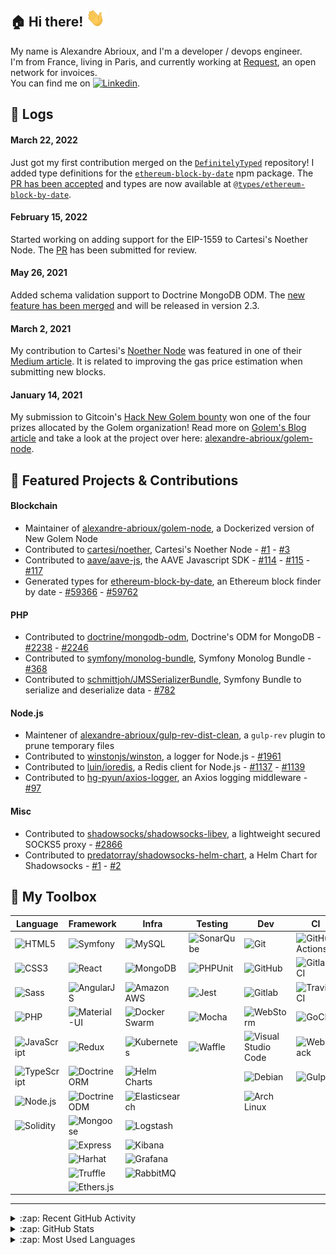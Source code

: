 [linkedin]: https://www.linkedin.com/in/alexandre-abrioux/

## :house: Hi there! <img src="https://raw.githubusercontent.com/alexandre-abrioux/alexandre-abrioux/master/wave.gif" width="30px">

My name is Alexandre Abrioux, and I'm a developer / devops engineer.<br>
I'm from France, living in Paris, and currently working at [Request](https://request.network/en/), an open network for invoices.<br>
You can find me on [<img alt="Linkedin" src="https://img.shields.io/badge/linkedin-blue?style=social&logo=linkedin">][linkedin].

## :mega: Logs

#### March 22, 2022

Just got my first contribution merged on the [`DefinitelyTyped`](https://github.com/DefinitelyTyped/DefinitelyTyped) repository! I added type definitions for the [`ethereum-block-by-date`](https://www.npmjs.com/package/ethereum-block-by-date) npm package. The [PR has been accepted](https://github.com/DefinitelyTyped/DefinitelyTyped/pull/59366) and types are now available at [`@types/ethereum-block-by-date`](https://www.npmjs.com/package/@types/ethereum-block-by-date).

#### February 15, 2022

Started working on adding support for the EIP-1559 to Cartesi's Noether Node. The [PR](https://github.com/cartesi/noether/pull/9) has been submitted for review.

#### May 26, 2021

Added schema validation support to Doctrine MongoDB ODM. The [new feature has been merged](https://github.com/doctrine/mongodb-odm/pull/2238) and will be released in version 2.3.

#### March 2, 2021

My contribution to Cartesi's [Noether Node](https://github.com/cartesi/noether) was featured in one of their [Medium article](https://medium.com/cartesi/presenting-the-release-of-noethers-proof-of-stake-version-1-1-85e6a605689e). It is related to improving the gas price estimation when submitting new blocks.

#### January 14, 2021

My submission to Gitcoin's [Hack New Golem bounty](https://gitcoin.co/issue/golemfactory/hackathons/6/100024411) won one of the four prizes allocated by the Golem organization! Read more on [Golem's Blog article](https://blog.golemproject.net/meet-the-winners-golem-gitcoin-hackathon-2020/) and take a look at the project over here: [alexandre-abrioux/golem-node](https://github.com/alexandre-abrioux/golem-node).

## :hammer: Featured Projects & Contributions

#### Blockchain

- Maintainer of [alexandre-abrioux/golem-node](https://github.com/alexandre-abrioux/golem-node), a Dockerized version of New Golem Node
- Contributed to [cartesi/noether](https://github.com/cartesi/noether), Cartesi's Noether Node - [#1](https://github.com/cartesi/noether/pull/1) - [#3](https://github.com/cartesi/noether/pull/3)
- Contributed to [aave/aave-js](https://github.com/aave/aave-js), the AAVE Javascript SDK - [#114](https://github.com/aave/aave-js/pull/114) - [#115](https://github.com/aave/aave-js/pull/115) - [#117](https://github.com/aave/aave-js/pull/117)
- Generated types for [ethereum-block-by-date](https://github.com/monosux/ethereum-block-by-date), an Ethereum block finder by date - [#59366](https://github.com/DefinitelyTyped/DefinitelyTyped/pull/59366) - [#59762](https://github.com/DefinitelyTyped/DefinitelyTyped/pull/59762)

#### PHP

- Contributed to [doctrine/mongodb-odm](https://github.com/doctrine/mongodb-odm), Doctrine's ODM for MongoDB - [#2238](https://github.com/doctrine/mongodb-odm/pull/2238) - [#2246](https://github.com/doctrine/mongodb-odm/pull/2246)
- Contributed to [symfony/monolog-bundle](https://github.com/symfony/monolog-bundle), Symfony Monolog Bundle - [#368](https://github.com/symfony/monolog-bundle/pull/368)
- Contributed to [schmittjoh/JMSSerializerBundle](https://github.com/schmittjoh/JMSSerializerBundle), Symfony Bundle to serialize and deserialize data - [#782](https://github.com/schmittjoh/JMSSerializerBundle/pull/782)

#### Node.js

- Maintener of [alexandre-abrioux/gulp-rev-dist-clean](https://github.com/alexandre-abrioux/gulp-rev-dist-clean), a `gulp-rev` plugin to prune temporary files 
- Contributed to [winstonjs/winston](https://github.com/winstonjs/winston), a logger for Node.js - [#1961](https://github.com/winstonjs/winston/pull/1961)
- Contributed to [luin/ioredis](https://github.com/luin/ioredis), a Redis client for Node.js - [#1137](https://github.com/luin/ioredis/pull/1137) - [#1139](https://github.com/luin/ioredis/pull/1139)
- Contributed to [hg-pyun/axios-logger](https://github.com/hg-pyun/axios-logger), an Axios logging middleware - [#97](https://github.com/hg-pyun/axios-logger/pull/97)

#### Misc

- Contributed to [shadowsocks/shadowsocks-libev](https://github.com/shadowsocks/shadowsocks-libev), a lightweight secured SOCKS5 proxy - [#2866](https://github.com/shadowsocks/shadowsocks-libev/pull/2866)
- Contributed to [predatorray/shadowsocks-helm-chart](https://github.com/predatorray/shadowsocks-helm-chart), a Helm Chart for Shadowsocks - [#1](https://github.com/predatorray/shadowsocks-helm-chart/pull/1) - [#2](https://github.com/predatorray/shadowsocks-helm-chart/pull/2)

## :wrench: My Toolbox

|Language|Framework|Infra|Testing|Dev|CI|
|-|-|-|-|-|-|
|[<img align="left" alt="HTML5" src="https://img.shields.io/badge/-HTML5-E34F26?logo=HTML5&logoColor=white">](#)|[<img align="left" alt="Symfony" src="https://img.shields.io/badge/-Symfony-000000?logo=Symfony&logoColor=white">](#)|[<img align="left" alt="MySQL" src="https://img.shields.io/badge/-MySQL-4479A1?logo=MySQL&logoColor=white">](#)|[<img align="left" alt="SonarQube" src="https://img.shields.io/badge/-SonarQube-4E9BCD?logo=SonarQube&logoColor=white">](#)|[<img align="left" alt="Git" src="https://img.shields.io/badge/-Git-F05032?logo=Git&logoColor=white">](#)|[<img align="left" alt="GitHub Actions" src="https://img.shields.io/badge/-GitHub Actions-2088FF?logo=GitHub-Actions&logoColor=white">](#)|
|[<img align="left" alt="CSS3" src="https://img.shields.io/badge/-CSS3-1572B6?logo=CSS3&logoColor=white">](#)|[<img align="left" alt="React" src="https://img.shields.io/badge/-React-61DAFB?logo=React&logoColor=white">](#)|[<img align="left" alt="MongoDB" src="https://img.shields.io/badge/-MongoDB-47A248?logo=MongoDB&logoColor=white">](#)|[<img align="left" alt="PHPUnit" src="https://img.shields.io/badge/-PHPUnit-3f98d3?logo=PHPUnit&logoColor=white">](#)|[<img align="left" alt="GitHub" src="https://img.shields.io/badge/-GitHub-181717?logo=GitHub&logoColor=white">](#)|[<img align="left" alt="Gitlab CI" src="https://img.shields.io/badge/-Gitlab CI-FCA121?logo=Gitlab&logoColor=white">](#)|
|[<img align="left" alt="Sass" src="https://img.shields.io/badge/-Sass-CC6699?logo=Sass&logoColor=white">](#)|[<img align="left" alt="AngularJS" src="https://img.shields.io/badge/-AngularJS-E23237?logo=AngularJS&logoColor=white">](#)|[<img align="left" alt="Amazon AWS" src="https://img.shields.io/badge/-Amazon AWS-232F3E?logo=Amazon-AWS&logoColor=white">](#)|[<img align="left" alt="Jest" src="https://img.shields.io/badge/-Jest-C21325?logo=Jest&logoColor=white">](#)|[<img align="left" alt="Gitlab" src="https://img.shields.io/badge/-Gitlab-FCA121?logo=Gitlab&logoColor=white">](#)|[<img align="left" alt="Travis CI" src="https://img.shields.io/badge/-Travis CI-3EAAAF?logo=Travis-CI&logoColor=white">](#)|
|[<img align="left" alt="PHP" src="https://img.shields.io/badge/-PHP-777BB4?logo=PHP&logoColor=white">](#)|[<img align="left" alt="Material-UI" src="https://img.shields.io/badge/-Material--UI-0081CB?logo=Material-UI&logoColor=white">](#)|[<img align="left" alt="Docker Swarm" src="https://img.shields.io/badge/-Docker Swarm-2496ED?logo=Docker&logoColor=white">](#)|[<img align="left" alt="Mocha" src="https://img.shields.io/badge/-Mocha-8D6748?logo=Mocha&logoColor=white">](#)|[<img align="left" alt="WebStorm" src="https://img.shields.io/badge/-WebStorm-000000?logo=WebStorm&logoColor=white">](#)|[<img align="left" alt="GoCD" src="https://img.shields.io/badge/-GoCD-000000?logo=GoCD&logoColor=white">](#)|
|[<img align="left" alt="JavaScript" src="https://img.shields.io/badge/-JavaScript-F7DF1E?logo=JavaScript&logoColor=white">](#)|[<img align="left" alt="Redux" src="https://img.shields.io/badge/-Redux-764ABC?logo=Redux&logoColor=white">](#)|[<img align="left" alt="Kubernetes" src="https://img.shields.io/badge/-Kubernetes-326CE5?logo=Kubernetes&logoColor=white">](#)|[<img align="left" alt="Waffle" src="https://img.shields.io/badge/-Waffle-ffae50?logo=Waffle&logoColor=white">](#)|[<img align="left" alt="Visual Studio Code" src="https://img.shields.io/badge/-VS Code-007ACC?logo=Visual-Studio-Code&logoColor=white">](#)|[<img align="left" alt="Webpack" src="https://img.shields.io/badge/-Webpack-8DD6F9?logo=Webpack&logoColor=white">](#)|
|[<img align="left" alt="TypeScript" src="https://img.shields.io/badge/-TypeScript-3178C6?logo=TypeScript&logoColor=white">](#)|[<img align="left" alt="Doctrine ORM" src="https://img.shields.io/badge/ORM-Doctrine-f4672f">](#)|[<img align="left" alt="Helm Charts" src="https://img.shields.io/badge/-Helm%20Charts-0F1689?logo=Helm&logoColor=white">](#)||[<img align="left" alt="Debian" src="https://img.shields.io/badge/-Debian-A81D33?logo=Debian&logoColor=white">](#)|[<img align="left" alt="Gulp" src="https://img.shields.io/badge/-Gulp-CF4647?logo=Gulp&logoColor=white">](#)|
|[<img align="left" alt="Node.js" src="https://img.shields.io/badge/-Node.js-339933?logo=Node.js&logoColor=white">](#)|[<img align="left" alt="Doctrine ODM" src="https://img.shields.io/badge/ODM-Doctrine-f4672f">](#)|[<img align="left" alt="Elasticsearch" src="https://img.shields.io/badge/-Elasticsearch-005571?logo=Elasticsearch&logoColor=white">](#)||[<img align="left" alt="Arch Linux" src="https://img.shields.io/badge/-Arch Linux-1793D1?logo=Arch-Linux&logoColor=white">](#)||
|[<img align="left" alt="Solidity" src="https://img.shields.io/badge/-Solidity-363636?logo=Solidity&logoColor=white">](#)|[<img align="left" alt="Mongoose" src="https://img.shields.io/badge/ODM-Mongoose-860000">](#)|[<img align="left" alt="Logstash" src="https://img.shields.io/badge/-Logstash-005571?logo=Logstash&logoColor=white">](#)||||
||[<img align="left" alt="Express" src="https://img.shields.io/badge/-Express-000000?logo=Express&logoColor=white">](#)|[<img align="left" alt="Kibana" src="https://img.shields.io/badge/-Kibana-005571?logo=Kibana&logoColor=white">](#)||||
||[<img align="left" alt="Harhat" src="https://img.shields.io/badge/-Hardhat-fff04d?logo=Hardhat&logoColor=white">](#)|[<img align="left" alt="Grafana" src="https://img.shields.io/badge/-Grafana-F46800?logo=Grafana&logoColor=white">](#)||||
||[<img align="left" alt="Truffle" src="https://img.shields.io/badge/-Truffle-5e464d?logo=Truffle&logoColor=white">](#)|[<img align="left" alt="RabbitMQ" src="https://img.shields.io/badge/-RabbitMQ-FF6600?logo=RabbitMQ&logoColor=white">](#)||||
||[<img align="left" alt="Ethers.js" src="https://img.shields.io/badge/-Ethers.js-2535a0?logo=Ethers.js&logoColor=white">](#)|||||

---

<details>
  <summary>:zap: Recent GitHub Activity</summary>
  
<!--START_SECTION:activity-->
1. 🗣 Commented on [#155](https://github.com/emeraldpay/dshackle/issues/155) in [emeraldpay/dshackle](https://github.com/emeraldpay/dshackle)
2. ❗️ Opened issue [#9](https://github.com/svsool/axios-better-stacktrace/issues/9) in [svsool/axios-better-stacktrace](https://github.com/svsool/axios-better-stacktrace)
3. 🗣 Commented on [#9275](https://github.com/traefik/traefik/issues/9275) in [traefik/traefik](https://github.com/traefik/traefik)
4. 🗣 Commented on [#9275](https://github.com/traefik/traefik/issues/9275) in [traefik/traefik](https://github.com/traefik/traefik)
5. 💪 Opened PR [#9275](https://github.com/traefik/traefik/pull/9275) in [traefik/traefik](https://github.com/traefik/traefik)
<!--END_SECTION:activity-->

</details>

<details>
  <summary>:zap: GitHub Stats</summary>
  
  [<img alt="alexandre-abrioux's GitHub Stats" src="https://github-readme-stats.vercel.app/api?username=alexandre-abrioux&show_icons=true&count_private=true">](#)
  
</details>

<details>
  <summary>:zap: Most Used Languages</summary>
  
  [<img alt="alexandre-abrioux's Most Used Languages" src="https://github-readme-stats.vercel.app/api/top-langs/?username=alexandre-abrioux&layout=compact">](#)
  
</details>
